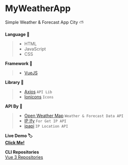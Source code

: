 # MyWeatherApp
Simple Weather & Forecast App City ⛅<br>
<br>
**Language 🧪**
>* HTML
>* JavaScript
>* CSS

**Framework 🔧**
>* <a href="https://vuejs.org/">VueJS</a>

**Library 📖**
>* <a href="https://axios-http.com/">Axios</a> ```API Lib```
>* <a href="https://ionic.io/ionicons">Ionicons</a> ```Icons```

**API By 📌**
>* <a href="https://openweathermap.org/">Open Weather Map</a> ```Weather & Forecast Data API```
>* <a href="https://www.ipify.org/">IP Ify</a> ```For Get IP API```
>* <a href="https://ipapi.co/">ipapi</a> ```IP Location API```

**Live Demo 🏷**
<br>
<a href="https://wldnweatherapp.netlify.app">**Click Me!**</a>

**CLI Repositories**
<br>
<a href="https://github.com/wildan68/WeatherApp-VUE3">Vue 3 Repositories</a>
